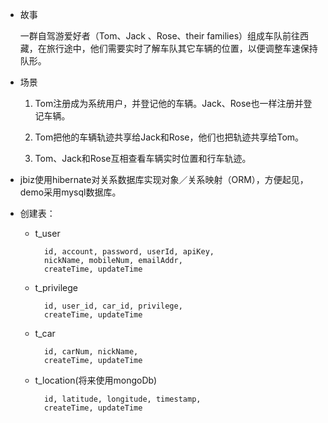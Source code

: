 * 故事

	一群自驾游爱好者（Tom、Jack 、Rose、their families）组成车队前往西藏，在旅行途中，他们需要实时了解车队其它车辆的位置，以便调整车速保持队形。
	
* 场景
	
	1. Tom注册成为系统用户，并登记他的车辆。Jack、Rose也一样注册并登记车辆。
	
	2. Tom把他的车辆轨迹共享给Jack和Rose，他们也把轨迹共享给Tom。
	
	3. Tom、Jack和Rose互相查看车辆实时位置和行车轨迹。
		
		 
* jbiz使用hibernate对关系数据库实现对象／关系映射（ORM），方便起见，demo采用mysql数据库。
* 创建表：

    * t_user 
    
    		id,	account, password, userId, apiKey, 
    		nickName, mobileNum, emailAddr, 
      		createTime, updateTime
      		
    * t_privilege
    
    		id, user_id, car_id, privilege, 
    		createTime, updateTime
      
    * t_car
    	
    		id, carNum, nickName, 
    		createTime, updateTime
    		
    * t_location(将来使用mongoDb)
    	
    		id, latitude, longitude, timestamp,
    		createTime, updateTime
    		
	
    		

